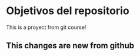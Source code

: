 # Objetivos del repositorio

This is a proyect from git course! 

## This changes are new from github
